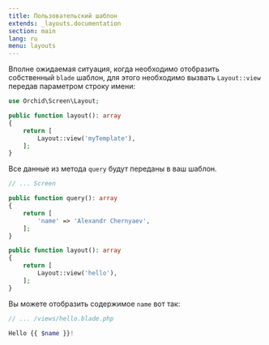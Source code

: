 ```yaml
---
title: Пользовательский шаблон
extends: _layouts.documentation
section: main
lang: ru
menu: layouts
---
```



Вполне ожидаемая ситуация, когда необходимо отобразить собственный `blade` шаблон, 
для этого необходимо вызвать `Layout::view` передав параметром строку имени:

```php
use Orchid\Screen\Layout;

public function layout(): array
{
    return [
        Layout::view('myTemplate'),
    ];
}
```

Все данные из метода `query` будут переданы в ваш шаблон.

```php
// ... Screen

public function query(): array
{
    return [
        'name' => 'Alexandr Chernyaev',
    ];
}

public function layout(): array
{
    return [
        Layout::view('hello'),
    ];
}
```

Вы можете отобразить содержимое `name` вот так:

```php
// ... /views/hello.blade.php

Hello {{ $name }}!
```
